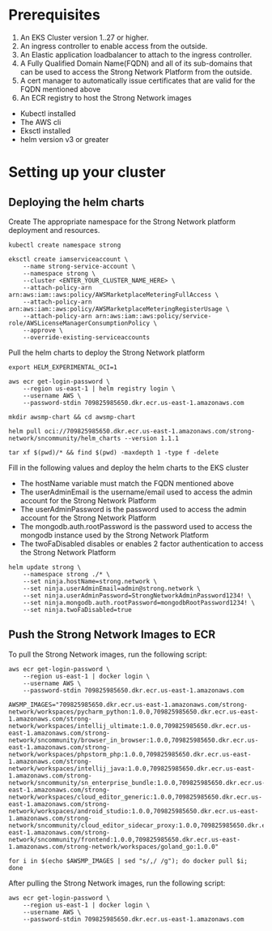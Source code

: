 # Prerequisites
1. An EKS Cluster version 1..27 or higher.
2. An ingress controller to enable access from the outside.
3. An Elastic application loadbalancer to attach to the ingress controller.
4. A Fully Qualified Domain Name(FQDN) and all of its sub-domains that can be used to access the Strong Network Platform from the outside.
5. A cert manager to automatically issue certificates that are valid for the FQDN mentioned above
6. An ECR registry to host the Strong Network images

- Kubectl installed
- The AWS cli
- Eksctl installed
- helm version v3 or greater


# Setting up your cluster

## Deploying the helm charts
Create The appropriate namespace for the Strong Network platform deployment and resources.

```
kubectl create namespace strong

eksctl create iamserviceaccount \
    --name strong-service-account \
    --namespace strong \
    --cluster <ENTER_YOUR_CLUSTER_NAME_HERE> \
    --attach-policy-arn arn:aws:iam::aws:policy/AWSMarketplaceMeteringFullAccess \
    --attach-policy-arn arn:aws:iam::aws:policy/AWSMarketplaceMeteringRegisterUsage \
    --attach-policy-arn arn:aws:iam::aws:policy/service-role/AWSLicenseManagerConsumptionPolicy \
    --approve \
    --override-existing-serviceaccounts
```

Pull the helm charts to deploy the Strong Network platform
```
export HELM_EXPERIMENTAL_OCI=1

aws ecr get-login-password \
    --region us-east-1 | helm registry login \
    --username AWS \
    --password-stdin 709825985650.dkr.ecr.us-east-1.amazonaws.com

mkdir awsmp-chart && cd awsmp-chart

helm pull oci://709825985650.dkr.ecr.us-east-1.amazonaws.com/strong-network/sncommunity/helm_charts --version 1.1.1

tar xf $(pwd)/* && find $(pwd) -maxdepth 1 -type f -delete
```

Fill in the following values and deploy the helm charts to the EKS cluster

- The hostName variable must match the FQDN mentioned above
- The userAdminEmail is the username/email used to access the admin account for the Strong Network Platform
- The userAdminPassword is the password used to access the admin account for the Strong Network Platform
- The mongodb.auth.rootPassword is the password used to access the mongodb instance used by the Strong Network Platform
- The twoFaDisabled disables or enables 2 factor authentication to access the Strong Network Platform

```
helm update strong \
    --namespace strong ./* \
    --set ninja.hostName=strong.network \
    --set ninja.userAdminEmail=admin@strong.network \
    --set ninja.userAdminPassword=StrongNetworkAdminPassword1234! \
    --set ninja.mongodb.auth.rootPassword=mongodbRootPassword1234! \
    --set ninja.twoFaDisabled=true 
```
## Push the Strong Network Images to ECR

To pull the Strong Network images, run the following script:

```
aws ecr get-login-password \
    --region us-east-1 | docker login \
    --username AWS \
    --password-stdin 709825985650.dkr.ecr.us-east-1.amazonaws.com

AWSMP_IMAGES="709825985650.dkr.ecr.us-east-1.amazonaws.com/strong-network/workspaces/pycharm_python:1.0.0,709825985650.dkr.ecr.us-east-1.amazonaws.com/strong-network/workspaces/intellij_ultimate:1.0.0,709825985650.dkr.ecr.us-east-1.amazonaws.com/strong-network/sncommunity/browser_in_browser:1.0.0,709825985650.dkr.ecr.us-east-1.amazonaws.com/strong-network/workspaces/phpstorm_php:1.0.0,709825985650.dkr.ecr.us-east-1.amazonaws.com/strong-network/workspaces/intellij_java:1.0.0,709825985650.dkr.ecr.us-east-1.amazonaws.com/strong-network/sncommunity/sn_enterprise_bundle:1.0.0,709825985650.dkr.ecr.us-east-1.amazonaws.com/strong-network/workspaces/cloud_editor_generic:1.0.0,709825985650.dkr.ecr.us-east-1.amazonaws.com/strong-network/workspaces/android_studio:1.0.0,709825985650.dkr.ecr.us-east-1.amazonaws.com/strong-network/sncommunity/cloud_editor_sidecar_proxy:1.0.0,709825985650.dkr.ecr.us-east-1.amazonaws.com/strong-network/sncommunity/frontend:1.0.0,709825985650.dkr.ecr.us-east-1.amazonaws.com/strong-network/workspaces/goland_go:1.0.0"
    
for i in $(echo $AWSMP_IMAGES | sed "s/,/ /g"); do docker pull $i; done
```

After pulling the Strong Network images, run the following script:

```
aws ecr get-login-password \
    --region us-east-1 | docker login \
    --username AWS \
    --password-stdin 709825985650.dkr.ecr.us-east-1.amazonaws.com
```